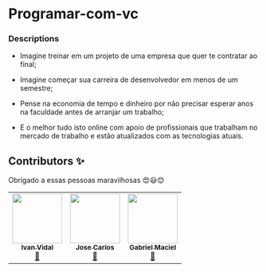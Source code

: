 # Programar-com-vc

### Descriptions 

- Imagine treinar em um projeto de uma empresa que quer te contratar ao final;

- Imagine começar sua carreira de desenvolvedor em menos de um semestre;

- Pense na economia de tempo e dinheiro por não precisar esperar anos na faculdade antes de arranjar um trabalho;

- E o melhor tudo isto online com apoio de profissionais que trabalham no mercado de trabalho e estão atualizados com as tecnologias atuais.

## Contributors ✨
Obrigado a essas pessoas maravilhosas :heart_eyes::smiley::blush:

<table>
  <tr>
    <td align="center"><a href="https://github.com/Ivan-Vidal"><img src="https://avatars2.githubusercontent.com/u/68352318?s=400&u=33f6491119efded534c45fff1d42657b60619e9e&v=4" width="100px;" alt=""/><br /><sub><b>Ivan Vidal</b></sub></a><br /><a href="https://github.com/all-contributors/all-contributors/commits?author=Ivan-Vidal" title="Documentation">📖</a></td>
    <td align="center"><a href="https://github.com/zecarloz"><img src="https://avatars1.githubusercontent.com/u/24412187?s=460&u=4df7b56f86aeafcdabc4c35593c349461fbe4ea3&v=4" width="100px;" alt=""/><br /><sub><b>Jose Carlos</b></sub></a><br /><a href="https://github.com/all-contributors/all-contributors/commits?author=zecarloz" title="Documentation">📖</a></td>
    <td align="center"><a href="https://github.com/Nixoff"><img src="https://avatars0.githubusercontent.com/u/56452984?s=460&u=c5b9d9097f1fc873b414ae1ac6ee107af2f84034&v=4" width="100" alt=""/><br /><sub><b>Gabriel Maciel</b></sub></a><br /><a href="https://github.com/all-contributors/all-contributors/commits?author=Nixoff" title="Documentation">📖</a></td> 
    
  </tr>
</table>
